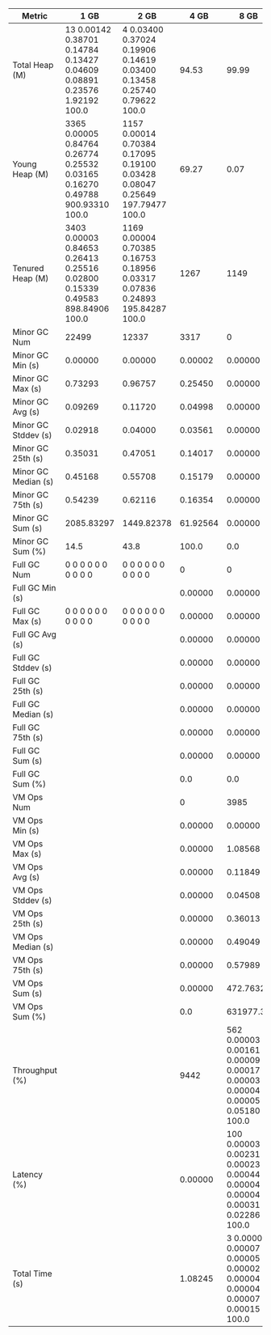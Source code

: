 | Metric | 1 GB | 2 GB | 4 GB | 8 GB |
|------|----|----|----|----|
| Total Heap (M) | 13	0.00142	0.38701	0.14784	0.13427	0.04609	0.08891	0.23576	1.92192	100.0 | 4	0.03400	0.37024	0.19906	0.14619	0.03400	0.13458	0.25740	0.79622	100.0 | 94.53 | 99.99 |
| Young Heap (M) | 3365	0.00005	0.84764	0.26774	0.25532	0.03165	0.16270	0.49788	900.93310	100.0 | 1157	0.00014	0.70384	0.17095	0.19100	0.03428	0.08047	0.25649	197.79477	100.0 | 69.27 | 0.07 |
| Tenured Heap (M) | 3403	0.00003	0.84653	0.26413	0.25516	0.02800	0.15339	0.49583	898.84906	100.0 | 1169	0.00004	0.70385	0.16753	0.18956	0.03317	0.07836	0.24893	195.84287	100.0 | 1267 | 1149 |
| Minor GC Num | 22499 | 12337 | 3317 | 0 |
| Minor GC Min (s) | 0.00000 | 0.00000 | 0.00002 | 0.00000 |
| Minor GC Max (s) | 0.73293 | 0.96757 | 0.25450 | 0.00000 |
| Minor GC Avg (s) | 0.09269 | 0.11720 | 0.04998 | 0.00000 |
| Minor GC Stddev (s) | 0.02918 | 0.04000 | 0.03561 | 0.00000 |
| Minor GC 25th (s) | 0.35031 | 0.47051 | 0.14017 | 0.00000 |
| Minor GC Median (s) | 0.45168 | 0.55708 | 0.15179 | 0.00000 |
| Minor GC 75th (s) | 0.54239 | 0.62116 | 0.16354 | 0.00000 |
| Minor GC Sum (s) | 2085.83297 | 1449.82378 | 61.92564 | 0.00000 |
| Minor GC Sum (%) | 14.5 | 43.8 | 100.0 | 0.0 |
| Full GC Num | 0	0	0	0	0	0	0	0	0	0 | 0	0	0	0	0	0	0	0	0	0 | 0 | 0 |
| Full GC Min (s) |  |  | 0.00000 | 0.00000 |
| Full GC Max (s) | 0	0	0	0	0	0	0	0	0	0 | 0	0	0	0	0	0	0	0	0	0 | 0.00000 | 0.00000 |
| Full GC Avg (s) |  |  | 0.00000 | 0.00000 |
| Full GC Stddev (s) |  |  | 0.00000 | 0.00000 |
| Full GC 25th (s) |  |  | 0.00000 | 0.00000 |
| Full GC Median (s) |  |  | 0.00000 | 0.00000 |
| Full GC 75th (s) |  |  | 0.00000 | 0.00000 |
| Full GC Sum (s) |  |  | 0.00000 | 0.00000 |
| Full GC Sum (%) |  |  | 0.0 | 0.0 |
| VM Ops Num |  |  | 0 | 3985 |
| VM Ops Min (s) |  |  | 0.00000 | 0.00000 |
| VM Ops Max (s) |  |  | 0.00000 | 1.08568 |
| VM Ops Avg (s) |  |  | 0.00000 | 0.11849 |
| VM Ops Stddev (s) |  |  | 0.00000 | 0.04508 |
| VM Ops 25th (s) |  |  | 0.00000 | 0.36013 |
| VM Ops Median (s) |  |  | 0.00000 | 0.49049 |
| VM Ops 75th (s) |  |  | 0.00000 | 0.57989 |
| VM Ops Sum (s) |  |  | 0.00000 | 472.76326 |
| VM Ops Sum (%) |  |  | 0.0 | 631977.3 |
| Throughput (%) |  |  | 9442 | 562	0.00003	0.00161	0.00009	0.00017	0.00003	0.00004	0.00005	0.05180	100.0 |
| Latency (%) |  |  | 0.00000 | 100	0.00003	0.00231	0.00023	0.00044	0.00004	0.00004	0.00031	0.02286	100.0 |
| Total Time (s) |  |  | 1.08245 | 3	0.00004	0.00007	0.00005	0.00002	0.00004	0.00004	0.00007	0.00015	100.0 |
